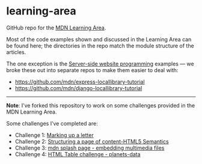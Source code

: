# learning-area
GitHub repo for the [MDN Learning Area](https://developer.mozilla.org/en-US/Learn).

Most of the code examples shown and discussed in the Learning Area can be found here; the directories in the repo match the module structure of the articles.

The one exception is the [Server-side website programming](https://developer.mozilla.org/en-US/docs/Learn/Server-side) examples — we broke these out into separate repos to make them easier to deal with:

* https://github.com/mdn/express-locallibrary-tutorial
* https://github.com/mdn/django-locallibrary-tutorial

--- 
**Note**: I’ve forked this repository to work on some challenges provided in the MDN Learning Area. 

Some challenges I’ve completed are: 
- Challenge 1: [Marking up a letter](html/introduction-to-html/marking-up-a-letter-start/index.html)
- Challenge 2: [Structuring a page of content-HTML5 Semantics](\html\introduction-to-html\structuring-a-page-of-content-start\index.html)
- Challenge 3: [mdn splash page - embedding multimedia files](html\multimedia-and-embedding\mdn-splash-page-start\index.html)
- Challenge 4: [HTML Table challenge - planets-data](html\tables\assessment-start\index.html)